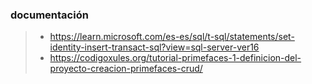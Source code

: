 

### documentación
>- https://learn.microsoft.com/es-es/sql/t-sql/statements/set-identity-insert-transact-sql?view=sql-server-ver16
>- https://codigoxules.org/tutorial-primefaces-1-definicion-del-proyecto-creacion-primefaces-crud/